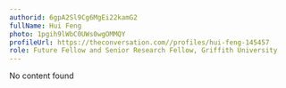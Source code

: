 ```yaml
---
authorid: 6gpA2Sl9Cg6MgEi22kamG2
fullName: Hui Feng
photo: 1pgih9lWbC0UWs0wgOMMQY
profileUrl: https://theconversation.com//profiles/hui-feng-145457
role: Future Fellow and Senior Research Fellow, Griffith University
---
```

No content found
